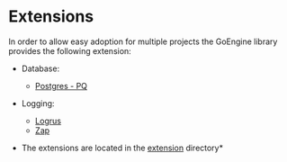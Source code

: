 # Extensions

In order to allow easy adoption for multiple projects the GoEngine library provides the following extension:

* Database:
    * [Postgres - PQ](database.md#pq)
* Logging:
    * [Logrus](logging.md#logrus)
    * [Zap](logging.md#zap)

* The extensions are located in the [extension](https://github.com/hellofresh/goengine/tree/master/extension) directory*
